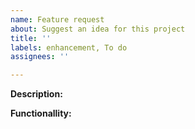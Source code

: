 ```yaml
---
name: Feature request
about: Suggest an idea for this project
title: ''
labels: enhancement, To do
assignees: ''

---
```


**Description:**

**Functionallity:**
